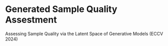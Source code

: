 # Generated Sample Quality Assestment
Assessing Sample Quality via the Latent Space of Generative Models (ECCV 2024)

